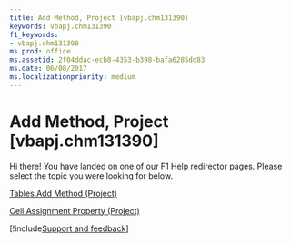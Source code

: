 ```yaml
---
title: Add Method, Project [vbapj.chm131390]
keywords: vbapj.chm131390
f1_keywords:
- vbapj.chm131390
ms.prod: office
ms.assetid: 2f04ddac-ecb8-4353-b398-bafa6285dd83
ms.date: 06/08/2017
ms.localizationpriority: medium
---
```



# Add Method, Project [vbapj.chm131390]

Hi there! You have landed on one of our F1 Help redirector pages. Please select the topic you were looking for below.

[Tables.Add Method (Project)](https://msdn.microsoft.com/library/595c0cb8-fd3f-8f5c-3eaf-588f41dc36dc%28Office.15%29.aspx)

[Cell.Assignment Property (Project)](https://msdn.microsoft.com/library/ac17eff9-d697-dbfa-7968-d61a474690ba%28Office.15%29.aspx)

[!include[Support and feedback](~/includes/feedback-boilerplate.md)]